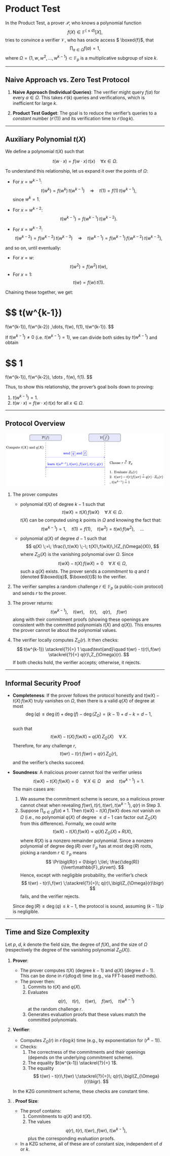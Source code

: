 # Product Test
In the Product Test, a prover $\mathcal{P}$, who knows a polynomial function 
$$
f(X) \in \mathbb{F}^{(\leq d)}[X],
$$
tries to convince a verifier $\mathcal{V}$, who has oracle access $ \boxed{f}$, that
$$
\prod_{a \in \Omega} f(a) = 1,
$$
where $\Omega = \{1,\, w,\, w^2,\, \ldots,\, w^{k-1}\}\subset \mathbb{F}_p$ is a multiplicative subgroup of size $k$.

---

## Naive Approach vs. Zero Test Protocol
1. **Naive Approach (Individual Queries)**: The verifier might query $f(a)$ for every $a\in \Omega$. This takes $\mathcal{O}(k)$ queries and verifications, which is inefficient for large $k$.  

2. **Product Test Gadget**: The goal is to reduce the verifier’s queries to a *constant* number ($\mathcal{O}(1)$) and its verification time to $\mathcal{O}(\log k)$. 

---

## Auxiliary Polynomial $t(X)$

We define a polynomial $t(X)$ such that

$$
t(w \cdot x) = f(w \cdot x) \, t(x) \quad \forall x \in \Omega.
$$

To understand this relationship, let us expand it over the points of $\Omega$:

- For $x = w^{k-1}$:  
  $$
  t(w^k) = f(w^k)\, t(w^{k-1})
  \quad\Longrightarrow\quad
  t(1) = f(1)\, t(w^{k-1}),
  $$
  since $w^k = 1$.

- For $x = w^{k-2}$:
  $$
  t(w^{k-1}) = f(w^{k-1})\, t(w^{k-2}).
  $$

- For $x = w^{k-3}$:
  $$
  t(w^{k-2}) = f(w^{k-2})\, t(w^{k-3})
  \quad\Longrightarrow\quad
  t(w^{k-1}) = f(w^{k-1})\, f(w^{k-2})\, t(w^{k-3}),
  $$

and so on, until eventually:

- For $x = w$:
  $$
  t(w^2) = f(w^2)\, t(w),
  $$
- For $x = 1$:
  $$
  t(w) = f(w)\, t(1).
  $$

Chaining these together, we get:

$$
t(w^{k-1}) 
= 
f(w^{k-1})\, f(w^{k-2}) \,\dots\, f(w)\, f(1)\, t(w^{k-1}).
$$

If $t(w^{k-1}) \neq 0$ (i.e. $t(w^{k-1}) = 1$), we can divide both sides by $t(w^{k-1})$ and obtain

$$
1
=
f(w^{k-1})\, f(w^{k-2})\, \dots \, f(w)\, f(1).
$$

Thus, to show this relationship, the prover’s goal boils down to proving:

1. $t(w^{k-1}) = 1$.  
2. $t(w \cdot x) = f(w \cdot x)\, t(x)$ for all $x \in \Omega$.

---

## Protocol Overview

![Product Test Protocol](./diagrams/prod_test.png)

1. The prover computes
    - polynomial $t(X)$ of degree $k-1$ such that
    $$
    t(wX) = t(X)\, f(wX) \quad \forall\, X \in \Omega.
    $$
    $t(X)$ can be computed using $k$ points in $\Omega$ and knowing the fact that:
    $$
    t(w^{k-1}) = 1, \quad t(1) = f(1), \quad t(w^2) = t(w)\,f(w^2), \quad \dots
    $$

    - polynomial $q(X)$ of degree $d - 1$ such that
    $$
    q(X) \;=\; \frac{\,t(wX) \;-\; t(X)\,f(wX)\,}{Z_{\Omega}(X)},
    $$
    where $Z_{\Omega}(X)$ is the vanishing polynomial over $\Omega$. Since 
    $$
    t(wX) - t(X)\,f(wX) = 0 \quad \forall\, X \in \Omega,
    $$
    such a $q(X)$ exists.
    The prover sends a *commitment* to $q$ and $t$ (denoted $\boxed{q}$, $\boxed{t}$) to the verifier.

2. The verifier samples a random challenge $r \in \mathbb{F}_p$ (a public-coin protocol) and sends $r$ to the prover.

3. The prover returns:
   $$
   t(w^{k-1}),\quad t(wr),\quad t(r),\quad q(r),\quad f(wr)
   $$
   along with their commitment proofs (showing these openings are consistent with the committed polynomials $t(X)$ and $q(X)$). This ensures the prover cannot lie about the polynomial values.


4. The verifier locally computes $Z_{\Omega}(r)$. It then checks:
   $$
   t(w^{k-1}) \stackrel{?}{=} 1
   \quad\text{and}\quad
   t(wr) - t(r)\,f(wr) \stackrel{?}{=} q(r)\,Z_{\Omega}(r).
   $$
   If both checks hold, the verifier accepts; otherwise, it rejects.

---

## Informal Security Proof
- **Completeness**: If the prover follows the protocol honestly and $t(wX) - t(X)\,f(wX)$
  truly vanishes on $\Omega$, then there is a valid $q(X)$ of degree at most 
  $$\deg(q) \le \deg(t) + \deg(f) - \deg(Z_{\Omega}) = (k-1) + d - k = d - 1,$$  
  such that
  $$
  t(wX) - t(X)\,f(wX) \;=\; q(X)\,Z_{\Omega}(X) 
  \quad\forall\,X.
  $$
  Therefore, for any challenge $r$,
  $$
  t(wr) - t(r)\,f(wr) \;=\; q(r)\,Z_{\Omega}(r),
  $$
  and the verifier’s checks succeed.

- **Soundness**: A malicious prover cannot fool the verifier unless 
  $$
  t(wX) - t(X)\,f(wX) = 0 \quad \forall\,X \in \Omega
  \quad\text{and}\quad
  t(w^{k-1}) = 1.
  $$
  The main cases are:
   1. We assume the commitment scheme is secure, so a malicious prover cannot cheat when revealing $f(wr),\,t(r),\,t(wr),\,t(w^{k-1}),\,q(r)$ in Step 3.
   2. Suppose $\prod_{a \in \Omega} f(a) \;\neq\; 1.$
    Then $t(wX) - t(X)\,f(wX)$ does *not* vanish on $\Omega$ (i.e., no polynomial $q(X)$ of degree $\le d - 1$ can factor out $Z_{\Omega}(X)$ from this difference). Formally, we could write
    $$
    t(wX) - t(X)\,f(wX) 
    =
    q(X)\,Z_{\Omega}(X) \;+\; R(X),
    $$
    where $R(X)$ is a nonzero remainder polynomial. Since a nonzero polynomial of degree $\deg(R)$ over $\mathbb{F}_p$ has at most $\deg(R)$ roots, picking a random $r \in \mathbb{F}_p$ means
    $$
    \Pr\bigl(R(r) = 0\bigr) 
    \;\le\; 
    \frac{\deg(R)}{\lvert\mathbb{F}_p\rvert}.
    $$
    Hence, except with negligible probability, the verifier’s check 
    $$
    t(wr) - t(r)\,f(wr) \;\stackrel{?}{=}\; q(r)\,\bigl(Z_{\Omega}(r)\bigr)
    $$
    fails, and the verifier rejects.

	 Since $\deg(R) \le \deg(q) \le k - 1$, the protocol is sound, assuming $(k - 1)/p$ is negligible.

---

## Time and Size Complexity
Let $p,\; d,\; k$ denote the field size, the degree of $f(X)$, and the size of $\Omega$ (respectively the degree of the vanishing polynomial $Z_{\Omega}(X)$).


1. **Prover**:  
   - The prover computes $t(X)$ (degree $k-1$) and $q(X)$ (degree $d-1$). This can be done in 
     $\mathcal{O}(d \log d)$ time (e.g., via FFT-based methods).  
   - The prover then:
     1. Commits to $t(X)$ and $q(X)$.
     2. Evaluates 
        $$
        q(r),\quad t(r),\quad t(wr),\quad f(wr),\quad t(w^{k-1})
        $$
        at the random challenge $r$.
     3. Generates evaluation proofs that these values match the committed polynomials.


2. **Verifier**:  
   - Computes $Z_{\Omega}(r)$ in 
     $\mathcal{O}(\log k)$ time (e.g., by exponentiation for $(r^k - 1)$).  
   - Checks:
     1. The correctness of the commitments and their openings (depends on the underlying commitment scheme).
     2. The equality $t(w^{k-1}) \stackrel{?}{=} 1$.
     3. The equality 
        $$
        t(wr) - t(r)\,f(wr) 
        \;\stackrel{?}{=}\; 
        q(r)\,\bigl(Z_{\Omega}(r)\bigr).
        $$

   In the KZG commitment scheme, these checks are constant time.

3. . **Proof Size**:  
   - The proof contains:
     1. Commitments to $q(X)$ and $t(X)$.
     2. The values 
        $$q(r),\; t(r),\; t(wr),\; f(wr),\; t(w^{k-1}),$$ 
        plus the corresponding evaluation proofs.  
   - In a KZG scheme, all of these are of constant size, independent of $d$ or $k$.